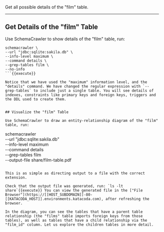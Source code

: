 Get all possible details of the "film" table.

-----

## Get Details of the "film" Table

Use SchemaCrawler to show details of the "film" table, run:

```
schemacrawler \
--url "jdbc:sqlite:sakila.db" \
--info-level maximum \
--command details \
--grep-tables film \
--no-info
```{{execute}}

Notice that we have used the "maximum" information level, and the "details" command. We have changed the regular expression with `--grep-tables` to include just a single table. You will see details of indexes, constraints like primary keys and foreign keys, triggers and the DDL used to create them.


## Visualize the "film" Table

Use SchemaCrawler to draw an entity-relationship diagram of the "film" table, run:

```
schemacrawler \
--url "jdbc:sqlite:sakila.db" \
--info-level maximum \
--command details \
--grep-tables film \
--output-file share/film-table.pdf
```{{execute}}

This is as simple as directing output to a file with the correct extension. 

Check that the output file was generated, run: `ls -lt share`{{execute}} You can view the generated file in the ["File Browser"](https://[[HOST_SUBDOMAIN]]-80-[[KATACODA_HOST]].environments.katacoda.com), after refreshing the browser.

In the diagram, you can see the tables that have a parent table relationship (the "films" table imports foreign keys from those tables), as well as tables that have a child relationship via the "film_id" column. Let us explore the children tables in more detail.
